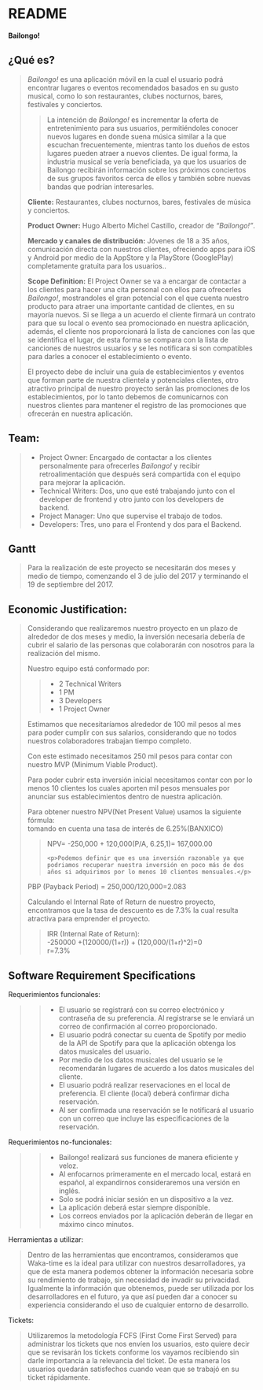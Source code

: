 <!DOCTYPE html>
<html>
<head>
<meta charset="utf-8">
<meta name="viewport" content="width=device-width, initial-scale=1.0">

</head>
<body><div class="container"><h1 id="readme"> <strong>README</strong></h1>

<p><strong>Bailongo!</strong></p>

<h2 id="qué-es">¿Qué es?</h2>

<blockquote>
  <p><em>Bailongo!</em>  es una aplicación móvil en la cual el usuario podrá encontrar lugares o eventos recomendados basados en su gusto musical, como lo son restaurantes, clubes nocturnos, bares, festivales y conciertos.</p>
  
  <blockquote>
    <p>La intención de <em>Bailongo!</em> es incrementar la oferta de entretenimiento para sus usuarios, permitiéndoles conocer nuevos lugares en donde suena música similar a la que escuchan frecuentemente, mientras tanto los dueños de estos lugares pueden atraer a nuevos clientes. De igual forma, la industria musical se vería beneficiada, ya que los usuarios de Bailongo recibirán información sobre los próximos conciertos de sus grupos favoritos cerca de ellos y también sobre nuevas bandas que podrían interesarles.</p>
  </blockquote>
  
  <p><strong>Cliente:</strong> Restaurantes, clubes nocturnos, bares, festivales de música y conciertos.</p>
  
  <p><strong>Product Owner:</strong> Hugo Alberto Michel Castillo, creador de <em>“Bailongo!”</em>.</p>
  
  <p><strong>Mercado y canales de distribución:</strong> Jóvenes de 18 a 35 años, comunicación directa con nuestros clientes, ofreciendo apps para iOS y Android por medio de la AppStore y la PlayStore (GooglePlay) completamente gratuita para los usuarios.. </p>
  
  <p><strong>Scope Definition:</strong> El Project Owner se va a encargar de contactar a los clientes para hacer una cita personal con ellos para ofrecerles <em>Bailongo!</em>, mostrandoles el gran potencial con el que cuenta nuestro producto para atraer una importante cantidad de clientes, en su mayoría nuevos. Si se llega a un acuerdo el cliente firmará un contrato para que su local o evento sea promocionado en nuestra aplicación, además, el cliente nos proporcionará la lista de canciones con las que se identifica el lugar, de esta forma se compara con la lista de canciones de nuestros usuarios y se les notificara si son compatibles para darles a conocer el establecimiento o evento.   </p>
  
  <p>El proyecto debe de incluir una guía de establecimientos y eventos que forman parte de nuestra clientela y potenciales clientes, otro atractivo principal de nuestro proyecto serán las promociones de los establecimientos, por lo tanto debemos de comunicarnos con nuestros clientes para mantener el registro de las promociones que ofrecerán en nuestra aplicación.</p>
</blockquote>

<h2 id="team">Team:</h2>

<blockquote>
  <ul>
  <li>Project Owner: Encargado de contactar a los clientes personalmente para ofrecerles <em>Bailongo!</em> y recibir retroalimentación que después será compartida con el equipo para mejorar la aplicación.</li>
  <li>Technical Writers: Dos, uno que esté trabajando junto con el developer de frontend y otro junto con los developers de backend.</li>
  <li>Project Manager: Uno que supervise el trabajo de todos.</li>
  <li>Developers: Tres, uno para el Frontend y dos para el Backend.</li>
  </ul>
</blockquote>

<h2 id="gantt">Gantt</h2>

<blockquote>
  <p>Para la realización de este proyecto se necesitarán dos meses y medio de tiempo, comenzando el 3 de julio del 2017 y terminando el 19 de septiembre del 2017.</p>
</blockquote>



<h2 id="economic-justification">Economic Justification:</h2>

<blockquote>
  <p>Considerando que realizaremos nuestro proyecto en un plazo de alrededor de dos meses y medio, la inversión necesaria debería de cubrir el salario de las personas que colaborarán con nosotros para la realización del mismo.</p>
  
  <p>Nuestro equipo está conformado por: </p>
  
  <blockquote>
    <ul>
    <li>2 Technical Writers</li>
    <li>1 PM</li>
    <li>3 Developers</li>
    <li>1 Project Owner</li>
    </ul>
  </blockquote>
  
  <p>Estimamos que necesitaríamos alrededor de 100 mil pesos al mes para poder cumplir con sus salarios, considerando que no todos nuestros colaboradores trabajan tiempo completo.</p>
  
  <p>Con este estimado necesitamos 250 mil pesos para contar con nuestro MVP (Minimum Viable Product). </p>
  
  <p>Para poder cubrir esta inversión inicial necesitamos contar con por lo menos 10 clientes los cuales aporten  mil pesos mensuales por anunciar sus establecimientos dentro de nuestra aplicación.</p>
  
  <p>Para obtener nuestro NPV(Net Present Value) usamos la siguiente fórmula: <br>
  tomando en cuenta una tasa de interés de 6.25%(BANXICO)</p>
  
  <blockquote>
    <p>NPV= -250,000 + 120,000(P/A, 6.25,1)= 167,000.00</p>
    
    <p>Podemos definir que es una inversión razonable ya que podriamos recuperar nuestra inversión en poco más de dos años si adquirimos por lo menos 10 clientes mensuales.</p>
  </blockquote>
  
  <p>PBP (Payback Period) = 250,000/120,000=2.083</p>
  
  Calculando el Internal Rate of Return de nuestro proyecto, encontramos que la tasa de descuento es de 7.3% la cual resulta atractiva para emprender el proyecto. 
  
  <blockquote>
    <p>IRR (Internal Rate of Return): <br>
        -250000 +(120000/(1+r)) + (120,000/(1+r)^2)=0 <br>
        r=7.3%</p>
  </blockquote>
</blockquote>



<h2 id="software-requirement-specifications">Software Requirement Specifications</h2>

<p>Requerimientos funcionales:</p>

<blockquote>
  <blockquote>
    <ul>
    <li>El usuario se registrará con su correo electrónico y contraseña de su preferencia. Al registrarse se le enviará un correo de confirmación al correo proporcionado.</li>
    <li>El usuario podrá conectar su cuenta de Spotify por medio de la API de Spotify para que la aplicación obtenga los datos musicales del usuario.</li>
    <li>Por medio de los datos musicales del usuario se le recomendarán lugares de acuerdo a los datos musicales del cliente.</li>
    <li>El usuario podrá realizar reservaciones en el local de preferencia. El cliente (local) deberá confirmar dicha reservación.</li>
    <li>Al ser confirmada una reservación se le notificará al usuario con un correo que incluye las especificaciones de la reservación.</li>
    </ul>
  </blockquote>
</blockquote>

<p>Requerimientos no-funcionales:</p>

<blockquote>
  <blockquote>
    <ul>
    <li>Bailongo! realizará sus funciones de manera eficiente y veloz. </li>
    <li>Al enfocarnos primeramente en el mercado local, estará en español, al expandirnos consideraremos una versión en inglés. </li>
    <li>Solo se podrá iniciar sesión en un dispositivo a la vez.</li>
    <li>La aplicación deberá estar siempre disponible.</li>
    <li>Los correos enviados por la aplicación deberán de llegar en máximo cinco minutos.</li>
    </ul>
  </blockquote>
</blockquote>

<p>Herramientas a utilizar:</p>

<blockquote>
  <p>Dentro de las herramientas que encontramos, consideramos que Waka-time es la ideal para utilizar con nuestros desarrolladores, ya que de esta manera podemos obtener la información necesaria sobre su rendimiento de trabajo, sin necesidad de invadir su privacidad. Igualmente la información que obtenemos, puede ser utilizada por los desarrolladores en el futuro, ya que así pueden dar a conocer su experiencia considerando el uso de cualquier entorno de desarrollo.</p>
</blockquote>

<p>Tickets:</p>

<blockquote>
  <p>Utilizaremos la metodología FCFS (First Come First Served) para administrar los tickets que nos envíen los usuarios, esto quiere decir que se revisarán los tickets conforme los vayamos recibiendo sin darle importancia a la relevancia del ticket. De esta manera los usuarios quedarán satisfechos cuando vean que se trabajó en su ticket rápidamente.</p>
</blockquote></div></body>
</html>

